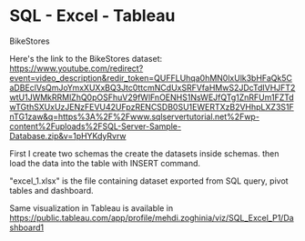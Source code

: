 # SQL - Excel - Tableau 
 BikeStores 

Here's the link to the BikeStores dataset: 
https://www.youtube.com/redirect?event=video_description&redir_token=QUFFLUhqa0hMN0lxUlk3bHFaQk5CaDBEclVsQmJoYmxXUXxBQ3Jtc0ttcmNCdUxSRFVfaHMwS2JDcTdIVHJFT2wtU1JWMkRRMlZhQ0pOSFhuV29fWlFnOENHS1NsWEJfQTg1ZnRFUm1FZTdwTGthSXUxUzJENzFEVU42UFpzRENCSDB0SU1EWERTXzB2VHhpLXZ3S1FnTG1zaw&q=https%3A%2F%2Fwww.sqlservertutorial.net%2Fwp-content%2Fuploads%2FSQL-Server-Sample-Database.zip&v=1pHYKdyRvrw

First I create two schemas the create the datasets inside schemas. then load the data into the table with INSERT command. 

"excel_1.xlsx" is the file containing dataset exported from SQL query, pivot tables and dashboard.

Same visualization in Tableau is available in https://public.tableau.com/app/profile/mehdi.zoghinia/viz/SQL_Excel_P1/Dashboard1
